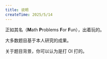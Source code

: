```yaml
---
title: 说明
createTime: 2025/5/14
---
```


正如其名（**M**ath **P**roblems **F**or **F**un），出着玩的。

大多数题目基于本人研究的成果。

关于题目背景，你可以认为是打 OI 打的。
